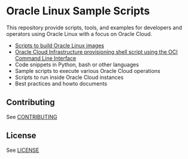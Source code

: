 # Oracle Linux Sample Scripts
This repository provide scripts, tools, and examples for developers and operators using Oracle Linux with a focus on Oracle Cloud.

- [Scripts to build Oracle Linux images](oracle-linux-image-tools)
- [Oracle Cloud Infrastructure provisioning shell script using the OCI Command Line Interface](oci-provision)
- Code snippets in Python, bash or other languages
- Sample scripts to execute various Oracle Cloud operations
- Scripts to run inside Oracle Cloud instances
- Best practices and howto documents

## Contributing

See [CONTRIBUTING](https://github.com/oracle/ol-sample-scripts/blob/master/CONTRIBUTING.md)

## License

See [LICENSE](https://github.com/oracle/ol-sample-scripts/blob/master/LICENSE)

